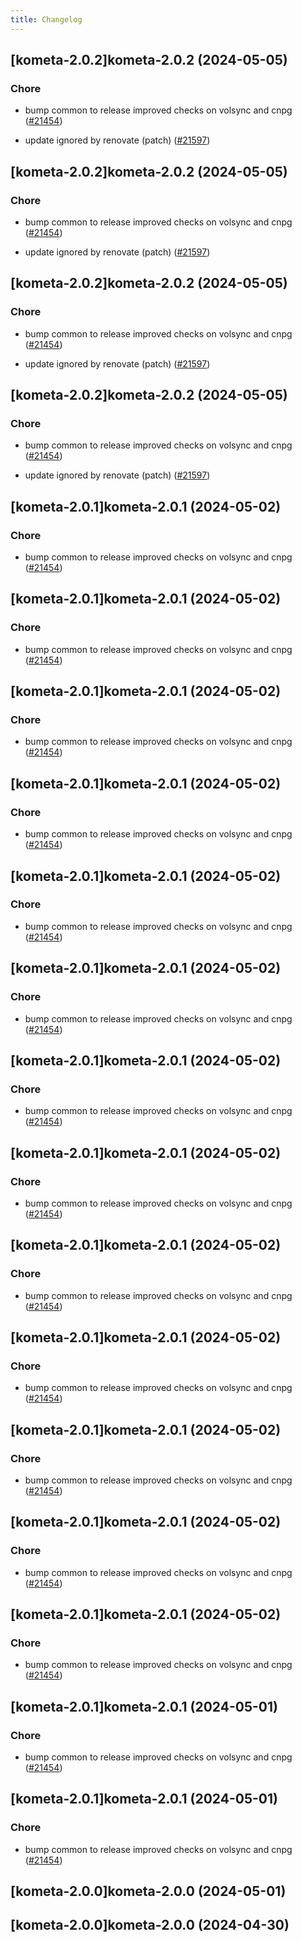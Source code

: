```yaml
---
title: Changelog
---
```




## [kometa-2.0.2]kometa-2.0.2 (2024-05-05)

### Chore



- bump common to release improved checks on volsync and cnpg ([#21454](https://github.com/truecharts/charts/issues/21454))

- update ignored by renovate (patch) ([#21597](https://github.com/truecharts/charts/issues/21597))


## [kometa-2.0.2]kometa-2.0.2 (2024-05-05)

### Chore



- bump common to release improved checks on volsync and cnpg ([#21454](https://github.com/truecharts/charts/issues/21454))

- update ignored by renovate (patch) ([#21597](https://github.com/truecharts/charts/issues/21597))


## [kometa-2.0.2]kometa-2.0.2 (2024-05-05)

### Chore



- bump common to release improved checks on volsync and cnpg ([#21454](https://github.com/truecharts/charts/issues/21454))

- update ignored by renovate (patch) ([#21597](https://github.com/truecharts/charts/issues/21597))


## [kometa-2.0.2]kometa-2.0.2 (2024-05-05)

### Chore



- bump common to release improved checks on volsync and cnpg ([#21454](https://github.com/truecharts/charts/issues/21454))

- update ignored by renovate (patch) ([#21597](https://github.com/truecharts/charts/issues/21597))


## [kometa-2.0.1]kometa-2.0.1 (2024-05-02)

### Chore



- bump common to release improved checks on volsync and cnpg ([#21454](https://github.com/truecharts/charts/issues/21454))


## [kometa-2.0.1]kometa-2.0.1 (2024-05-02)

### Chore



- bump common to release improved checks on volsync and cnpg ([#21454](https://github.com/truecharts/charts/issues/21454))


## [kometa-2.0.1]kometa-2.0.1 (2024-05-02)

### Chore



- bump common to release improved checks on volsync and cnpg ([#21454](https://github.com/truecharts/charts/issues/21454))


## [kometa-2.0.1]kometa-2.0.1 (2024-05-02)

### Chore



- bump common to release improved checks on volsync and cnpg ([#21454](https://github.com/truecharts/charts/issues/21454))


## [kometa-2.0.1]kometa-2.0.1 (2024-05-02)

### Chore



- bump common to release improved checks on volsync and cnpg ([#21454](https://github.com/truecharts/charts/issues/21454))


## [kometa-2.0.1]kometa-2.0.1 (2024-05-02)

### Chore



- bump common to release improved checks on volsync and cnpg ([#21454](https://github.com/truecharts/charts/issues/21454))


## [kometa-2.0.1]kometa-2.0.1 (2024-05-02)

### Chore



- bump common to release improved checks on volsync and cnpg ([#21454](https://github.com/truecharts/charts/issues/21454))


## [kometa-2.0.1]kometa-2.0.1 (2024-05-02)

### Chore



- bump common to release improved checks on volsync and cnpg ([#21454](https://github.com/truecharts/charts/issues/21454))


## [kometa-2.0.1]kometa-2.0.1 (2024-05-02)

### Chore



- bump common to release improved checks on volsync and cnpg ([#21454](https://github.com/truecharts/charts/issues/21454))


## [kometa-2.0.1]kometa-2.0.1 (2024-05-02)

### Chore



- bump common to release improved checks on volsync and cnpg ([#21454](https://github.com/truecharts/charts/issues/21454))


## [kometa-2.0.1]kometa-2.0.1 (2024-05-02)

### Chore



- bump common to release improved checks on volsync and cnpg ([#21454](https://github.com/truecharts/charts/issues/21454))


## [kometa-2.0.1]kometa-2.0.1 (2024-05-02)

### Chore



- bump common to release improved checks on volsync and cnpg ([#21454](https://github.com/truecharts/charts/issues/21454))


## [kometa-2.0.1]kometa-2.0.1 (2024-05-02)

### Chore



- bump common to release improved checks on volsync and cnpg ([#21454](https://github.com/truecharts/charts/issues/21454))


## [kometa-2.0.1]kometa-2.0.1 (2024-05-01)

### Chore



- bump common to release improved checks on volsync and cnpg ([#21454](https://github.com/truecharts/charts/issues/21454))


## [kometa-2.0.1]kometa-2.0.1 (2024-05-01)

### Chore



- bump common to release improved checks on volsync and cnpg ([#21454](https://github.com/truecharts/charts/issues/21454))


## [kometa-2.0.0]kometa-2.0.0 (2024-05-01)


## [kometa-2.0.0]kometa-2.0.0 (2024-04-30)